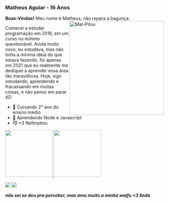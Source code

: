 ### Matheus Aguiar - 16 Anos


**Boas-Vindas!** Meu nome é Matheus, não repara a bagunça.
<img align="right" alt="Mat-Pitou" src="https://user-images.githubusercontent.com/79723385/132144681-912f2eff-5e0a-4f17-9759-81477065a3a8.gif" width='300'>


Comecei a estudar programação em 2016, em um curso no mínimo questionável. Ainda muito novo, eu estudava, mas não tinha a mínima ideia do que estava fazendo, foi apenas em 2021 que eu realmente me dediquei à aprender essa área tão maravilhosa.
Hoje, sigo estudando, aprendendo e fracassando em muitas coisas, e não penso em parar XD


- 🏫 Cursando 2° ano do ensino médio
- 🏫 Aprendendo Node e Javascript
- 😼 <3 Neferpitou




 <div>
  <a href="https://github.com/pitouemat">
  <img height="150em" src="https://github-readme-stats.vercel.app/api?username=pitouemat&show_icons=true&theme=omni&include_all_commits=true&count_private=true"/>
  <img height="150em" src="https://github-readme-stats.vercel.app/api/top-langs/?username=pitouemat&layout=compact&langs_count=16&theme=omni"/>
 </a>
</div>

 
<div> 

  <a href="https://instagram.com/pitouemat" target="_blank"><img src="https://img.shields.io/badge/-Instagram-%23E4405F?style=for-the-badge&logo=instagram&logoColor=white" target="_blank"></a>
  <a href="https://www.linkedin.com/in/matheus-aguiar-2b9703212/" target="_blank"><img src="https://img.shields.io/badge/-LinkedIn-%230077B5?style=for-the-badge&logo=linkedin&logoColor=white" target="_blank"></a> 

</div>

  
 
***não sei se deu pra perceber, mas amo muito a minha waifu <3 linda***
